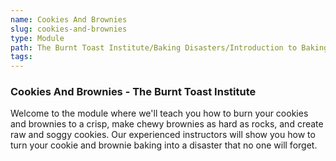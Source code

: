 ```yaml
---
name: Cookies And Brownies
slug: cookies-and-brownies
type: Module
path: The Burnt Toast Institute/Baking Disasters/Introduction to Baking Disasters/Cookies And Brownies
tags:
---
```


### Cookies And Brownies - The Burnt Toast Institute

Welcome to the module where we'll teach you how to burn your cookies and brownies to a crisp, make chewy brownies as hard as rocks, and create raw and soggy cookies. Our experienced instructors will show you how to turn your cookie and brownie baking into a disaster that no one will forget.
